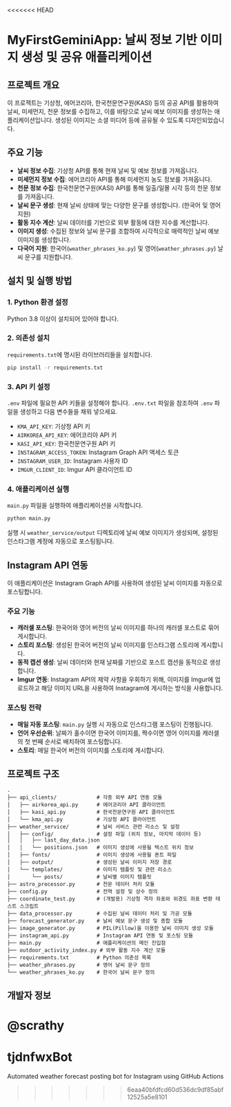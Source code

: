 <<<<<<< HEAD
# MyFirstGeminiApp: 날씨 정보 기반 이미지 생성 및 공유 애플리케이션

## 프로젝트 개요
이 프로젝트는 기상청, 에어코리아, 한국천문연구원(KASI) 등의 공공 API를 활용하여 날씨, 미세먼지, 천문 정보를 수집하고, 이를 바탕으로 날씨 예보 이미지를 생성하는 애플리케이션입니다. 생성된 이미지는 소셜 미디어 등에 공유될 수 있도록 디자인되었습니다.

## 주요 기능
*   **날씨 정보 수집**: 기상청 API를 통해 현재 날씨 및 예보 정보를 가져옵니다.
*   **미세먼지 정보 수집**: 에어코리아 API를 통해 미세먼지 농도 정보를 가져옵니다.
*   **천문 정보 수집**: 한국천문연구원(KASI) API를 통해 일출/일몰 시각 등의 천문 정보를 가져옵니다.
*   **날씨 문구 생성**: 현재 날씨 상태에 맞는 다양한 문구를 생성합니다. (한국어 및 영어 지원)
*   **활동 지수 계산**: 날씨 데이터를 기반으로 외부 활동에 대한 지수를 계산합니다.
*   **이미지 생성**: 수집된 정보와 날씨 문구를 조합하여 시각적으로 매력적인 날씨 예보 이미지를 생성합니다.
*   **다국어 지원**: 한국어(`weather_phrases_ko.py`) 및 영어(`weather_phrases.py`) 날씨 문구를 지원합니다.

## 설치 및 실행 방법

### 1. Python 환경 설정
Python 3.8 이상이 설치되어 있어야 합니다.

### 2. 의존성 설치
`requirements.txt`에 명시된 라이브러리들을 설치합니다.
```bash
pip install -r requirements.txt
```

### 3. API 키 설정
`.env` 파일에 필요한 API 키들을 설정해야 합니다. `.env.txt` 파일을 참조하여 `.env` 파일을 생성하고 다음 변수들을 채워 넣으세요.
*   `KMA_API_KEY`: 기상청 API 키
*   `AIRKOREA_API_KEY`: 에어코리아 API 키
*   `KASI_API_KEY`: 한국천문연구원 API 키
*   `INSTAGRAM_ACCESS_TOKEN`: Instagram Graph API 액세스 토큰
*   `INSTAGRAM_USER_ID`: Instagram 사용자 ID
*   `IMGUR_CLIENT_ID`: Imgur API 클라이언트 ID

### 4. 애플리케이션 실행
`main.py` 파일을 실행하여 애플리케이션을 시작합니다.
```bash
python main.py
```
실행 시 `weather_service/output` 디렉토리에 날씨 예보 이미지가 생성되며, 설정된 인스타그램 계정에 자동으로 포스팅됩니다.

## Instagram API 연동
이 애플리케이션은 Instagram Graph API를 사용하여 생성된 날씨 이미지를 자동으로 포스팅합니다.

### 주요 기능
*   **캐러셀 포스팅**: 한국어와 영어 버전의 날씨 이미지를 하나의 캐러셀 포스트로 묶어 게시합니다.
*   **스토리 포스팅**: 생성된 한국어 버전의 날씨 이미지를 인스타그램 스토리에 게시합니다.
*   **동적 캡션 생성**: 날씨 데이터와 현재 날짜를 기반으로 포스트 캡션을 동적으로 생성합니다.
*   **Imgur 연동**: Instagram API의 제약 사항을 우회하기 위해, 이미지를 Imgur에 업로드하고 해당 이미지 URL을 사용하여 Instagram에 게시하는 방식을 사용합니다.

### 포스팅 전략
*   **매일 자동 포스팅**: `main.py` 실행 시 자동으로 인스타그램 포스팅이 진행됩니다.
*   **언어 우선순위**: 날짜가 홀수이면 한국어 이미지를, 짝수이면 영어 이미지를 캐러셀의 첫 번째 순서로 배치하여 포스팅합니다.
*   **스토리**: 매일 한국어 버전의 이미지를 스토리에 게시합니다.

## 프로젝트 구조
```
.
├── api_clients/             # 각종 외부 API 연동 모듈
│   ├── airkorea_api.py      # 에어코리아 API 클라이언트
│   ├── kasi_api.py          # 한국천문연구원 API 클라이언트
│   └── kma_api.py           # 기상청 API 클라이언트
├── weather_service/         # 날씨 서비스 관련 리소스 및 설정
│   ├── config/              # 설정 파일 (위치 정보, 마지막 데이터 등)
│   │   ├── last_day_data.json
│   │   └── positions.json   # 이미지 생성에 사용될 텍스트 위치 정보
│   ├── fonts/               # 이미지 생성에 사용될 폰트 파일
│   ├── output/              # 생성된 날씨 이미지 저장 경로
│   └── templates/           # 이미지 템플릿 및 관련 리소스
│       └── posts/           # 날씨별 이미지 템플릿
├── astro_processor.py       # 천문 데이터 처리 모듈
├── config.py                # 전역 설정 및 상수 정의
├── coordinate_test.py       # (개발용) 기상청 격자 좌표와 위경도 좌표 변환 테스트 스크립트
├── data_processor.py        # 수집된 날씨 데이터 처리 및 가공 모듈
├── forecast_generator.py    # 날씨 예보 문구 생성 및 종합 모듈
├── image_generator.py       # PIL(Pillow)을 이용한 날씨 이미지 생성 모듈
├── instagram_api.py         # Instagram API 연동 및 포스팅 모듈
├── main.py                  # 애플리케이션의 메인 진입점
├── outdoor_activity_index.py # 외부 활동 지수 계산 모듈
├── requirements.txt         # Python 의존성 목록
├── weather_phrases.py       # 영어 날씨 문구 정의
└── weather_phrases_ko.py    # 한국어 날씨 문구 정의
```


## 개발자 정보
@scrathy
=======
# tjdnfwxBot
Automated weather forecast posting bot for Instagram using GitHub Actions
>>>>>>> 6eaa40bfdfcd60d536dc9df85abf12525a5e8101
